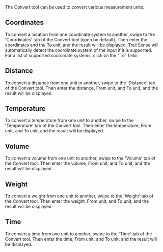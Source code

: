 The Convert tool can be used to convert various measurement units.

## Coordinates
To convert a location from one coordinate system to another, swipe to the 'Coordinates' tab of the Convert tool (open by default). Then enter the coordinates and the To unit, and the result will be displayed. Trail Sense will automatically detect the coordinate system of the input if it is supported. For a list of supported coordinate systems, click on the "To" field.

## Distance
To convert a distance from one unit to another, swipe to the 'Distance' tab of the Convert tool. Then enter the distance, From unit, and To unit, and the result will be displayed.

## Temperature
To convert a temperature from one unit to another, swipe to the 'Temperature' tab of the Convert tool. Then enter the temperature, From unit, and To unit, and the result will be displayed.

## Volume
To convert a volume from one unit to another, swipe to the 'Volume' tab of the Convert tool. Then enter the volume, From unit, and To unit, and the result will be displayed.

## Weight
To convert a weight from one unit to another, swipe to the 'Weight' tab of the Convert tool. Then enter the weight, From unit, and To unit, and the result will be displayed.

## Time
To convert a time from one unit to another, swipe to the 'Time' tab of the Convert tool. Then enter the time, From unit, and To unit, and the result will be displayed.